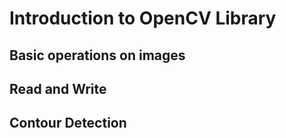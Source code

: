 # Introduction to OpenCV Library

## Basic operations on images

## Read and Write

## Contour Detection
